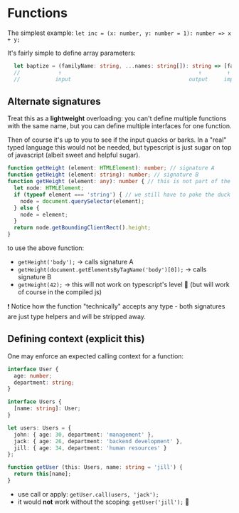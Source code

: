 # Functions

The simplest example: `let inc = (x: number, y: number = 1): number => x + y;`

It's fairly simple to define array parameters:

```typescript
  let baptize = (familyName: string, ...names: string[]): string => [familyName, ...names].join(' ');
  //            ↑                                           ↑        ↑
  //           input                                     output     implementation
```

## Alternate signatures

Treat this as a **lightweight** overloading: you can't define multiple functions with the same name, but you can define multiple interfaces for one function.

Then of course it's up to you to see if the input quacks or barks. In a "real" typed language this would not be needed, but typescript is just sugar on top of javascript (albeit sweet and helpful sugar).

```typescript
function getHeight (element: HTMLElement): number; // signature A
function getHeight (element: string): number; // signature B
function getHeight (element: any): number { // this is not part of the "valid" overload list
  let node: HTMLElement;
  if (typeof element === 'string') { // we still have to poke the duck
    node = document.querySelector(element);
  } else {
    node = element;
  }
  return node.getBoundingClientRect().height;
}
```

to use the above function:

- `getHeight('body');` → calls signature A
- `getHeight(document.getElementsByTagName('body')[0]);` → calls signature B
- `getHeight(42);` → this will not work on typescript's level :no_good: (but will work of course in the compiled js)

:exclamation: Notice how the function "technically" accepts any type - both signatures are just type helpers and will be stripped away. 

## Defining context (explicit this)

One may enforce an expected calling context for a function:

```typescript
interface User {
  age: number;
  department: string;
}

interface Users {
  [name: string]: User;
}

let users: Users = {
  john: { age: 30, department: 'management' },
  jack: { age: 26, department: 'backend development' },
  jill: { age: 34, department: 'human resources' }
};

function getUser (this: Users, name: string = 'jill') {
  return this[name];
}
```

 - use call or apply: `getUser.call(users, 'jack');`
 - it would **not** work without the scoping: `getUser('jill');` :no_good:
